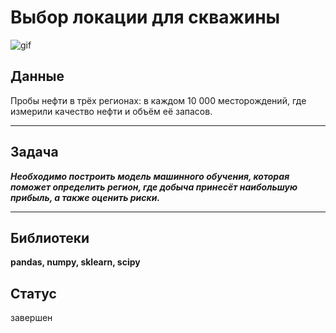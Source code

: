 # Выбор локации для скважины


![gif](https://media.tenor.com/_VUG1BJyi0IAAAAM/oil-petrol.gif)

## Данные
Пробы нефти в трёх регионах: в каждом 10 000 месторождений, где измерили качество нефти и объём её запасов. 

-----
## Задача

***Необходимо построить модель машинного обучения, которая поможет определить регион, где добыча принесёт наибольшую прибыль, а также оценить риски.***

-----
## Библиотеки

**pandas, numpy, sklearn, scipy**

## Статус
завершен
